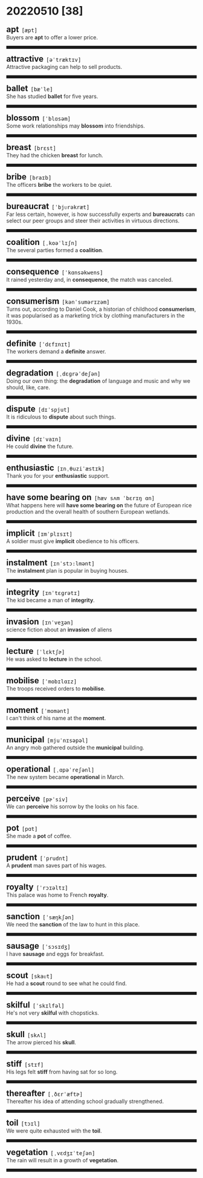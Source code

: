 <style>
/*不显示details的三角符号*/
details > summary::marker {
    display: none;
    content: none;
}
/*去掉外边框*/
details summary{
    outline:none;
    cursor:pointer;/*鼠标放上去之后变成手型*/
}
/*去掉前面默认的小黑三角*/
details summary::-webkit-details-marker{
    display:none; 
}
</style>
# 20220510 [38]  

<div style="display: flex;align-items: baseline;">
    <h2 style="margin-bottom: 0;margin-top: 0">apt</h2>
    <p style="padding:0 .5em; margin: 0;font-family: monospace;">[æpt]</p>
    <p class="interpretation_51840" style="display:none ;padding:0 .5em; margin: 0; white-space: nowrap;overflow: hidden;text-overflow: ellipsis;">adj. 恰当的；聪明的；易于 ... 的</p>
</div>
<details class="details_51840">
    <summary style="color: #303030;">Buyers are <strong>apt</strong> to offer a lower price.</summary>
    买方倾向出一个低价。
</details>
<hr style="padding-bottom: 0.5em;" />


<div style="display: flex;align-items: baseline;">
    <h2 style="margin-bottom: 0;margin-top: 0">attractive</h2>
    <p style="padding:0 .5em; margin: 0;font-family: monospace;">[əˈtræktɪv]</p>
    <p class="interpretation_51840" style="display:none ;padding:0 .5em; margin: 0; white-space: nowrap;overflow: hidden;text-overflow: ellipsis;">adj. 有吸引力的</p>
</div>
<details class="details_51840">
    <summary style="color: #303030;">Attractive packaging can help to sell products.</summary>
    吸引人的包装有助于产品的销售。
</details>
<hr style="padding-bottom: 0.5em;" />


<div style="display: flex;align-items: baseline;">
    <h2 style="margin-bottom: 0;margin-top: 0">ballet</h2>
    <p style="padding:0 .5em; margin: 0;font-family: monospace;">[bæˈle]</p>
    <p class="interpretation_51840" style="display:none ;padding:0 .5em; margin: 0; white-space: nowrap;overflow: hidden;text-overflow: ellipsis;">n. 芭蕾舞；芭蕾</p>
</div>
<details class="details_51840">
    <summary style="color: #303030;">She has studied <strong>ballet</strong> for five years.</summary>
    她学芭蕾舞已经五年了。
</details>
<hr style="padding-bottom: 0.5em;" />


<div style="display: flex;align-items: baseline;">
    <h2 style="margin-bottom: 0;margin-top: 0">blossom</h2>
    <p style="padding:0 .5em; margin: 0;font-family: monospace;">[ˈblɑsəm]</p>
    <p class="interpretation_51840" style="display:none ;padding:0 .5em; margin: 0; white-space: nowrap;overflow: hidden;text-overflow: ellipsis;">v. 开花；兴旺；发展
n. （果树的）花朵；兴旺；发展</p>
</div>
<details class="details_51840">
    <summary style="color: #303030;">Some work relationships may <strong>blossom</strong> into friendships.</summary>
    有一些工作关系可能发展成为朋友关系。
</details>
<hr style="padding-bottom: 0.5em;" />


<div style="display: flex;align-items: baseline;">
    <h2 style="margin-bottom: 0;margin-top: 0">breast</h2>
    <p style="padding:0 .5em; margin: 0;font-family: monospace;">[brɛst]</p>
    <p class="interpretation_51840" style="display:none ;padding:0 .5em; margin: 0; white-space: nowrap;overflow: hidden;text-overflow: ellipsis;">n. 胸部；胸脯；乳房</p>
</div>
<details class="details_51840">
    <summary style="color: #303030;">They had the chicken <strong>breast</strong> for lunch.</summary>
    他们午餐吃鸡胸肉。
</details>
<hr style="padding-bottom: 0.5em;" />


<div style="display: flex;align-items: baseline;">
    <h2 style="margin-bottom: 0;margin-top: 0">bribe</h2>
    <p style="padding:0 .5em; margin: 0;font-family: monospace;">[braɪb]</p>
    <p class="interpretation_51840" style="display:none ;padding:0 .5em; margin: 0; white-space: nowrap;overflow: hidden;text-overflow: ellipsis;">v. 贿赂
n. 贿赂</p>
</div>
<details class="details_51840">
    <summary style="color: #303030;">The officers <strong>bribe</strong> the workers to be quiet.</summary>
    官员贿赂工人让其保持沉默。
</details>
<hr style="padding-bottom: 0.5em;" />


<div style="display: flex;align-items: baseline;">
    <h2 style="margin-bottom: 0;margin-top: 0">bureaucrat</h2>
    <p style="padding:0 .5em; margin: 0;font-family: monospace;">[ˈbjᴜrəkræt]</p>
    <p class="interpretation_51840" style="display:none ;padding:0 .5em; margin: 0; white-space: nowrap;overflow: hidden;text-overflow: ellipsis;">n. 官僚；官僚主义者</p>
</div>
<details class="details_51840">
    <summary style="color: #303030;">Far less certain, however, is how successfully experts and <strong>bureaucrat</strong>s can select our peer groups and steer their activities in virtuous directions.</summary>
    然而，至于专家和官员如何成功找出需要帮助的人群并引导他们的行为向好的方向发展，这一点更加无法确定。
</details>
<hr style="padding-bottom: 0.5em;" />


<div style="display: flex;align-items: baseline;">
    <h2 style="margin-bottom: 0;margin-top: 0">coalition</h2>
    <p style="padding:0 .5em; margin: 0;font-family: monospace;">[ˌkoəˈlɪʃn]</p>
    <p class="interpretation_51840" style="display:none ;padding:0 .5em; margin: 0; white-space: nowrap;overflow: hidden;text-overflow: ellipsis;">n. 结合；联合；联盟</p>
</div>
<details class="details_51840">
    <summary style="color: #303030;">The several parties formed a <strong>coalition</strong>.</summary>
    这几个政党组成了联盟。
</details>
<hr style="padding-bottom: 0.5em;" />


<div style="display: flex;align-items: baseline;">
    <h2 style="margin-bottom: 0;margin-top: 0">consequence</h2>
    <p style="padding:0 .5em; margin: 0;font-family: monospace;">[ˈkɑnsəkwens]</p>
    <p class="interpretation_51840" style="display:none ;padding:0 .5em; margin: 0; white-space: nowrap;overflow: hidden;text-overflow: ellipsis;">n. 后果；结果</p>
</div>
<details class="details_51840">
    <summary style="color: #303030;">It rained yesterday and, in <strong>consequence</strong>, the match was canceled.</summary>
    昨天下雨了，结果比赛被取消。
</details>
<hr style="padding-bottom: 0.5em;" />


<div style="display: flex;align-items: baseline;">
    <h2 style="margin-bottom: 0;margin-top: 0">consumerism</h2>
    <p style="padding:0 .5em; margin: 0;font-family: monospace;">[kənˈsumərɪzəm]</p>
    <p class="interpretation_51840" style="display:none ;padding:0 .5em; margin: 0; white-space: nowrap;overflow: hidden;text-overflow: ellipsis;">n. 消费主义；保护消费者权益主义</p>
</div>
<details class="details_51840">
    <summary style="color: #303030;">Turns out, according to Daniel Cook, a historian of childhood <strong>consumerism</strong>, it was popularised as a marketing trick by clothing manufacturers in the 1930s.</summary>
    研究儿童消费主义的历史学家丹尼尔•库克(Daniel Cook)表示，事实证明，上世纪30年代，服装制造商把它作为一种营销手段推广开来。
</details>
<hr style="padding-bottom: 0.5em;" />


<div style="display: flex;align-items: baseline;">
    <h2 style="margin-bottom: 0;margin-top: 0">definite</h2>
    <p style="padding:0 .5em; margin: 0;font-family: monospace;">[ˈdɛfɪnɪt]</p>
    <p class="interpretation_51840" style="display:none ;padding:0 .5em; margin: 0; white-space: nowrap;overflow: hidden;text-overflow: ellipsis;">adj. 肯定的；确定的</p>
</div>
<details class="details_51840">
    <summary style="color: #303030;">The workers demand a <strong>definite</strong> answer.</summary>
    工人们要求一个明确的答复。
</details>
<hr style="padding-bottom: 0.5em;" />


<div style="display: flex;align-items: baseline;">
    <h2 style="margin-bottom: 0;margin-top: 0">degradation</h2>
    <p style="padding:0 .5em; margin: 0;font-family: monospace;">[ˌdɛɡrəˈdeʃən]</p>
    <p class="interpretation_51840" style="display:none ;padding:0 .5em; margin: 0; white-space: nowrap;overflow: hidden;text-overflow: ellipsis;">n. 降级；恶化</p>
</div>
<details class="details_51840">
    <summary style="color: #303030;">Doing our own thing: the <strong>degradation</strong> of language and music and why we should, like, care.</summary>
    做我们自己的事:语言和音乐的退化，以及为什么我们应该，喜欢，在意。
</details>
<hr style="padding-bottom: 0.5em;" />


<div style="display: flex;align-items: baseline;">
    <h2 style="margin-bottom: 0;margin-top: 0">dispute</h2>
    <p style="padding:0 .5em; margin: 0;font-family: monospace;">[dɪˈspjut]</p>
    <p class="interpretation_51840" style="display:none ;padding:0 .5em; margin: 0; white-space: nowrap;overflow: hidden;text-overflow: ellipsis;">n. 纠纷；争端
v. 争论；争执</p>
</div>
<details class="details_51840">
    <summary style="color: #303030;">It is ridiculous to <strong>dispute</strong> about such things.</summary>
    争论这种事太可笑了。
</details>
<hr style="padding-bottom: 0.5em;" />


<div style="display: flex;align-items: baseline;">
    <h2 style="margin-bottom: 0;margin-top: 0">divine</h2>
    <p style="padding:0 .5em; margin: 0;font-family: monospace;">[dɪˈvaɪn]</p>
    <p class="interpretation_51840" style="display:none ;padding:0 .5em; margin: 0; white-space: nowrap;overflow: hidden;text-overflow: ellipsis;">adj. 神的；神性的
v. 占卜</p>
</div>
<details class="details_51840">
    <summary style="color: #303030;">He could <strong>divine</strong> the future.</summary>
    他能预卜未来。
</details>
<hr style="padding-bottom: 0.5em;" />


<div style="display: flex;align-items: baseline;">
    <h2 style="margin-bottom: 0;margin-top: 0">enthusiastic</h2>
    <p style="padding:0 .5em; margin: 0;font-family: monospace;">[ɪnˌθuziˈæstɪk]</p>
    <p class="interpretation_51840" style="display:none ;padding:0 .5em; margin: 0; white-space: nowrap;overflow: hidden;text-overflow: ellipsis;">adj. 充满热情的；热心的</p>
</div>
<details class="details_51840">
    <summary style="color: #303030;">Thank you for your <strong>enthusiastic</strong> support.</summary>
    谢谢你们的热情支持。
</details>
<hr style="padding-bottom: 0.5em;" />


<div style="display: flex;align-items: baseline;">
    <h2 style="margin-bottom: 0;margin-top: 0">have some bearing on</h2>
    <p style="padding:0 .5em; margin: 0;font-family: monospace;">[hæv sʌm ˈbɛrɪŋ ɑn]</p>
    <p class="interpretation_51840" style="display:none ;padding:0 .5em; margin: 0; white-space: nowrap;overflow: hidden;text-overflow: ellipsis;">phrase. 与...有关</p>
</div>
<details class="details_51840">
    <summary style="color: #303030;">What happens here will <strong>have some bearing on</strong> the future of European rice production and the overall health of southern European wetlands.</summary>
    这里发生的一切将对欧洲水稻生产的未来和南欧湿地的整体健康产生一些影响。
</details>
<hr style="padding-bottom: 0.5em;" />


<div style="display: flex;align-items: baseline;">
    <h2 style="margin-bottom: 0;margin-top: 0">implicit</h2>
    <p style="padding:0 .5em; margin: 0;font-family: monospace;">[ɪmˈplɪsɪt]</p>
    <p class="interpretation_51840" style="display:none ;padding:0 .5em; margin: 0; white-space: nowrap;overflow: hidden;text-overflow: ellipsis;">adj. 含蓄的；暗示的；无疑的；绝对的</p>
</div>
<details class="details_51840">
    <summary style="color: #303030;">A soldier must give <strong>implicit</strong> obedience to his officers.</summary>
    士兵必须绝对服从他的长官。
</details>
<hr style="padding-bottom: 0.5em;" />


<div style="display: flex;align-items: baseline;">
    <h2 style="margin-bottom: 0;margin-top: 0">instalment</h2>
    <p style="padding:0 .5em; margin: 0;font-family: monospace;">[ɪnˈstɔ:lmənt]</p>
    <p class="interpretation_51840" style="display:none ;padding:0 .5em; margin: 0; white-space: nowrap;overflow: hidden;text-overflow: ellipsis;">n. 部分；分期付款；分期连载的一部分</p>
</div>
<details class="details_51840">
    <summary style="color: #303030;">The <strong>instalment</strong> plan is popular in buying houses.</summary>
    流行用分期付款的办法买房子。
</details>
<hr style="padding-bottom: 0.5em;" />


<div style="display: flex;align-items: baseline;">
    <h2 style="margin-bottom: 0;margin-top: 0">integrity</h2>
    <p style="padding:0 .5em; margin: 0;font-family: monospace;">[ɪnˈtɛɡrətɪ]</p>
    <p class="interpretation_51840" style="display:none ;padding:0 .5em; margin: 0; white-space: nowrap;overflow: hidden;text-overflow: ellipsis;">n. 完整；正直；诚实</p>
</div>
<details class="details_51840">
    <summary style="color: #303030;">The kid became a man of <strong>integrity</strong>.</summary>
    这孩子成了一个诚实的人。
</details>
<hr style="padding-bottom: 0.5em;" />


<div style="display: flex;align-items: baseline;">
    <h2 style="margin-bottom: 0;margin-top: 0">invasion</h2>
    <p style="padding:0 .5em; margin: 0;font-family: monospace;">[ɪnˈveʒən]</p>
    <p class="interpretation_51840" style="display:none ;padding:0 .5em; margin: 0; white-space: nowrap;overflow: hidden;text-overflow: ellipsis;">n. 侵犯；侵略</p>
</div>
<details class="details_51840">
    <summary style="color: #303030;">science fiction about an <strong>invasion</strong> of aliens</summary>
    关于外星人入侵的科幻小说
</details>
<hr style="padding-bottom: 0.5em;" />


<div style="display: flex;align-items: baseline;">
    <h2 style="margin-bottom: 0;margin-top: 0">lecture</h2>
    <p style="padding:0 .5em; margin: 0;font-family: monospace;">[ˈlɛktʃɚ]</p>
    <p class="interpretation_51840" style="display:none ;padding:0 .5em; margin: 0; white-space: nowrap;overflow: hidden;text-overflow: ellipsis;">n. 讲课；演讲；训话
v. 讲课；训斥</p>
</div>
<details class="details_51840">
    <summary style="color: #303030;">He was asked to <strong>lecture</strong> in the school.</summary>
    他被邀请到学校讲学。
</details>
<hr style="padding-bottom: 0.5em;" />


<div style="display: flex;align-items: baseline;">
    <h2 style="margin-bottom: 0;margin-top: 0">mobilise</h2>
    <p style="padding:0 .5em; margin: 0;font-family: monospace;">[ˈmobɪlɑɪz]</p>
    <p class="interpretation_51840" style="display:none ;padding:0 .5em; margin: 0; white-space: nowrap;overflow: hidden;text-overflow: ellipsis;">v. 调动；动员</p>
</div>
<details class="details_51840">
    <summary style="color: #303030;">The troops received orders to <strong>mobilise</strong>.</summary>
    部队接到动员令。
</details>
<hr style="padding-bottom: 0.5em;" />


<div style="display: flex;align-items: baseline;">
    <h2 style="margin-bottom: 0;margin-top: 0">moment</h2>
    <p style="padding:0 .5em; margin: 0;font-family: monospace;">[ˈmomənt]</p>
    <p class="interpretation_51840" style="display:none ;padding:0 .5em; margin: 0; white-space: nowrap;overflow: hidden;text-overflow: ellipsis;">n. 瞬间；片刻</p>
</div>
<details class="details_51840">
    <summary style="color: #303030;">I can't think of his name at the <strong>moment</strong>.</summary>
    我一时想不起他的名字。
</details>
<hr style="padding-bottom: 0.5em;" />


<div style="display: flex;align-items: baseline;">
    <h2 style="margin-bottom: 0;margin-top: 0">municipal</h2>
    <p style="padding:0 .5em; margin: 0;font-family: monospace;">[mjuˈnɪsəpəl]</p>
    <p class="interpretation_51840" style="display:none ;padding:0 .5em; margin: 0; white-space: nowrap;overflow: hidden;text-overflow: ellipsis;">adj. 市的；市政的</p>
</div>
<details class="details_51840">
    <summary style="color: #303030;">An angry mob gathered outside the <strong>municipal</strong> building.</summary>
    一群愤怒的暴民聚集在市政大楼的外面。
</details>
<hr style="padding-bottom: 0.5em;" />


<div style="display: flex;align-items: baseline;">
    <h2 style="margin-bottom: 0;margin-top: 0">operational</h2>
    <p style="padding:0 .5em; margin: 0;font-family: monospace;">[ˌɑpəˈreʃənl]</p>
    <p class="interpretation_51840" style="display:none ;padding:0 .5em; margin: 0; white-space: nowrap;overflow: hidden;text-overflow: ellipsis;">adj. 操作的；运作的</p>
</div>
<details class="details_51840">
    <summary style="color: #303030;">The new system became <strong>operational</strong> in March.</summary>
    新系统三月份开始运作。
</details>
<hr style="padding-bottom: 0.5em;" />


<div style="display: flex;align-items: baseline;">
    <h2 style="margin-bottom: 0;margin-top: 0">perceive</h2>
    <p style="padding:0 .5em; margin: 0;font-family: monospace;">[pɚˈsiv]</p>
    <p class="interpretation_51840" style="display:none ;padding:0 .5em; margin: 0; white-space: nowrap;overflow: hidden;text-overflow: ellipsis;">v. 察觉；理解；发觉</p>
</div>
<details class="details_51840">
    <summary style="color: #303030;">We can <strong>perceive</strong> his sorrow by the looks on his face.</summary>
    我们从他的表情中觉察出悲伤。
</details>
<hr style="padding-bottom: 0.5em;" />


<div style="display: flex;align-items: baseline;">
    <h2 style="margin-bottom: 0;margin-top: 0">pot</h2>
    <p style="padding:0 .5em; margin: 0;font-family: monospace;">[pɑt]</p>
    <p class="interpretation_51840" style="display:none ;padding:0 .5em; margin: 0; white-space: nowrap;overflow: hidden;text-overflow: ellipsis;">n. 壶；锅；罐；瓢；盆
v. 罐装；栽入盆中；射杀</p>
</div>
<details class="details_51840">
    <summary style="color: #303030;">She made a <strong>pot</strong> of coffee.</summary>
    她煮了一壶咖啡。
</details>
<hr style="padding-bottom: 0.5em;" />


<div style="display: flex;align-items: baseline;">
    <h2 style="margin-bottom: 0;margin-top: 0">prudent</h2>
    <p style="padding:0 .5em; margin: 0;font-family: monospace;">[ˈprudnt]</p>
    <p class="interpretation_51840" style="display:none ;padding:0 .5em; margin: 0; white-space: nowrap;overflow: hidden;text-overflow: ellipsis;">adj. 谨慎的；慎重的；精明的</p>
</div>
<details class="details_51840">
    <summary style="color: #303030;">A <strong>prudent</strong> man saves part of his wages.</summary>
    精明的人会将一部分工资存起来。
</details>
<hr style="padding-bottom: 0.5em;" />


<div style="display: flex;align-items: baseline;">
    <h2 style="margin-bottom: 0;margin-top: 0">royalty</h2>
    <p style="padding:0 .5em; margin: 0;font-family: monospace;">[ˈrɔɪəltɪ]</p>
    <p class="interpretation_51840" style="display:none ;padding:0 .5em; margin: 0; white-space: nowrap;overflow: hidden;text-overflow: ellipsis;">n. 皇家；皇族；版税</p>
</div>
<details class="details_51840">
    <summary style="color: #303030;">This palace was home to French <strong>royalty</strong>.</summary>
    这座宫殿是法国皇族的住宅。
</details>
<hr style="padding-bottom: 0.5em;" />


<div style="display: flex;align-items: baseline;">
    <h2 style="margin-bottom: 0;margin-top: 0">sanction</h2>
    <p style="padding:0 .5em; margin: 0;font-family: monospace;">[ˈsæŋkʃən]</p>
    <p class="interpretation_51840" style="display:none ;padding:0 .5em; margin: 0; white-space: nowrap;overflow: hidden;text-overflow: ellipsis;">n. 批准；允许；认可；制裁；处罚
v. 批准；认可；制裁；处罚</p>
</div>
<details class="details_51840">
    <summary style="color: #303030;">We need the <strong>sanction</strong> of the law to hunt in this place.</summary>
    我们在这地方打猎需要有法律的许可。
</details>
<hr style="padding-bottom: 0.5em;" />


<div style="display: flex;align-items: baseline;">
    <h2 style="margin-bottom: 0;margin-top: 0">sausage</h2>
    <p style="padding:0 .5em; margin: 0;font-family: monospace;">[ˈsɔsɪdʒ]</p>
    <p class="interpretation_51840" style="display:none ;padding:0 .5em; margin: 0; white-space: nowrap;overflow: hidden;text-overflow: ellipsis;">n. 香肠；腊肠</p>
</div>
<details class="details_51840">
    <summary style="color: #303030;">I have <strong>sausage</strong> and eggs for breakfast.</summary>
    我早餐吃香肠和鸡蛋。
</details>
<hr style="padding-bottom: 0.5em;" />


<div style="display: flex;align-items: baseline;">
    <h2 style="margin-bottom: 0;margin-top: 0">scout</h2>
    <p style="padding:0 .5em; margin: 0;font-family: monospace;">[skaᴜt]</p>
    <p class="interpretation_51840" style="display:none ;padding:0 .5em; margin: 0; white-space: nowrap;overflow: hidden;text-overflow: ellipsis;">v. 侦察；巡视；搜寻；物色
n. 侦察；侦察兵；物色人才的人；童子军</p>
</div>
<details class="details_51840">
    <summary style="color: #303030;">He had a <strong>scout</strong> round to see what he could find.</summary>
    他四处搜寻看看能找到些什么。
</details>
<hr style="padding-bottom: 0.5em;" />


<div style="display: flex;align-items: baseline;">
    <h2 style="margin-bottom: 0;margin-top: 0">skilful</h2>
    <p style="padding:0 .5em; margin: 0;font-family: monospace;">[ˈskɪlfəl]</p>
    <p class="interpretation_51840" style="display:none ;padding:0 .5em; margin: 0; white-space: nowrap;overflow: hidden;text-overflow: ellipsis;">adj. 有技巧的；熟练的；灵巧的（= skillful）</p>
</div>
<details class="details_51840">
    <summary style="color: #303030;">He's not very <strong>skilful</strong> with chopsticks.</summary>
    他用筷子不大熟练。
</details>
<hr style="padding-bottom: 0.5em;" />


<div style="display: flex;align-items: baseline;">
    <h2 style="margin-bottom: 0;margin-top: 0">skull</h2>
    <p style="padding:0 .5em; margin: 0;font-family: monospace;">[skʌl]</p>
    <p class="interpretation_51840" style="display:none ;padding:0 .5em; margin: 0; white-space: nowrap;overflow: hidden;text-overflow: ellipsis;">n. 颅骨；头骨</p>
</div>
<details class="details_51840">
    <summary style="color: #303030;">The arrow pierced his <strong>skull</strong>.</summary>
    箭刺入他的头骨。
</details>
<hr style="padding-bottom: 0.5em;" />


<div style="display: flex;align-items: baseline;">
    <h2 style="margin-bottom: 0;margin-top: 0">stiff</h2>
    <p style="padding:0 .5em; margin: 0;font-family: monospace;">[stɪf]</p>
    <p class="interpretation_51840" style="display:none ;padding:0 .5em; margin: 0; white-space: nowrap;overflow: hidden;text-overflow: ellipsis;">adj. 硬的；僵硬的</p>
</div>
<details class="details_51840">
    <summary style="color: #303030;">His legs felt <strong>stiff</strong> from having sat for so long.</summary>
    由于坐得太久，他的双腿感到僵直。
</details>
<hr style="padding-bottom: 0.5em;" />


<div style="display: flex;align-items: baseline;">
    <h2 style="margin-bottom: 0;margin-top: 0">thereafter</h2>
    <p style="padding:0 .5em; margin: 0;font-family: monospace;">[ˌðɛrˈæftɚ]</p>
    <p class="interpretation_51840" style="display:none ;padding:0 .5em; margin: 0; white-space: nowrap;overflow: hidden;text-overflow: ellipsis;">adv. 其后；此后；后来</p>
</div>
<details class="details_51840">
    <summary style="color: #303030;">Thereafter his idea of attending school gradually strengthened.</summary>
    其后他求学的信念逐渐增强。
</details>
<hr style="padding-bottom: 0.5em;" />


<div style="display: flex;align-items: baseline;">
    <h2 style="margin-bottom: 0;margin-top: 0">toil</h2>
    <p style="padding:0 .5em; margin: 0;font-family: monospace;">[tɔɪl]</p>
    <p class="interpretation_51840" style="display:none ;padding:0 .5em; margin: 0; white-space: nowrap;overflow: hidden;text-overflow: ellipsis;">v. 费力地做；苦干；跋涉
n. 苦工；劳累的工作</p>
</div>
<details class="details_51840">
    <summary style="color: #303030;">We were quite exhausted with the <strong>toil</strong>.</summary>
    我们因那件辛苦的工作而感到十分疲惫。
</details>
<hr style="padding-bottom: 0.5em;" />


<div style="display: flex;align-items: baseline;">
    <h2 style="margin-bottom: 0;margin-top: 0">vegetation</h2>
    <p style="padding:0 .5em; margin: 0;font-family: monospace;">[ˌvɛdʒɪˈteʃən]</p>
    <p class="interpretation_51840" style="display:none ;padding:0 .5em; margin: 0; white-space: nowrap;overflow: hidden;text-overflow: ellipsis;">n. 草木；（统称）植物</p>
</div>
<details class="details_51840">
    <summary style="color: #303030;">The rain will result in a growth of <strong>vegetation</strong>.</summary>
    这场雨会促进植物生长。
</details>
<hr style="padding-bottom: 0.5em;" />

<script>
const details = document.querySelectorAll('.details_51840');
const translates = document.querySelectorAll('.interpretation_51840');

details.forEach((item, index) => item.addEventListener('toggle', () => {
    if (item.open) {
        translates[index].style.display = 'block';
    } else translates[index].style.display = 'none';
}));
</script>
